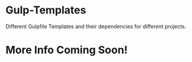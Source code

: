 # Gulp-Templates
Different Gulpfile Templates and their dependencies for different projects.

# More Info Coming Soon!
